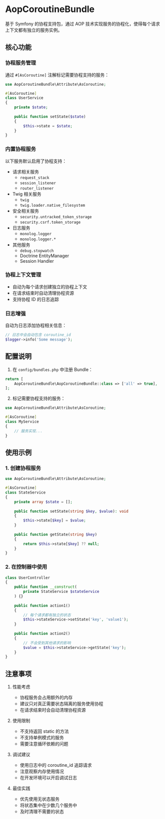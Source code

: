 # AopCoroutineBundle

基于 Symfony 的协程支持包，通过 AOP 技术实现服务的协程化，使得每个请求上下文都有独立的服务实例。

## 核心功能

### 协程服务管理

通过 `#[AsCoroutine]` 注解标记需要协程支持的服务：

```php
use AopCoroutineBundle\Attribute\AsCoroutine;

#[AsCoroutine]
class UserService
{
    private $state;
    
    public function setState($state)
    {
        $this->state = $state;
    }
}
```

### 内置协程服务

以下服务默认启用了协程支持：

- 请求相关服务
  - `request_stack`
  - `session_listener`
  - `router_listener`
- Twig 相关服务
  - `twig`
  - `twig.loader.native_filesystem`
- 安全相关服务
  - `security.untracked_token_storage`
  - `security.csrf.token_storage`
- 日志服务
  - `monolog.logger`
  - `monolog.logger.*`
- 其他服务
  - `debug.stopwatch`
  - Doctrine EntityManager
  - Session Handler

### 协程上下文管理

- 自动为每个请求创建独立的协程上下文
- 在请求结束时自动清理协程资源
- 支持协程 ID 的日志追踪

### 日志增强

自动为日志添加协程相关信息：

```php
// 日志中会自动包含 coroutine_id
$logger->info('Some message');
```

## 配置说明

1. 在 `config/bundles.php` 中注册 Bundle：

```php
return [
    AopCoroutineBundle\AopCoroutineBundle::class => ['all' => true],
];
```

2. 标记需要协程支持的服务：

```php
use AopCoroutineBundle\Attribute\AsCoroutine;

#[AsCoroutine]
class MyService
{
    // 服务实现...
}
```

## 使用示例

### 1. 创建协程服务

```php
use AopCoroutineBundle\Attribute\AsCoroutine;

#[AsCoroutine]
class StateService
{
    private array $state = [];
    
    public function setState(string $key, $value): void
    {
        $this->state[$key] = $value;
    }
    
    public function getState(string $key)
    {
        return $this->state[$key] ?? null;
    }
}
```

### 2. 在控制器中使用

```php
class UserController
{
    public function __construct(
        private StateService $stateService
    ) {}
    
    public function action1()
    {
        // 每个请求都有独立的状态
        $this->stateService->setState('key', 'value1');
    }
    
    public function action2()
    {
        // 不会受到其他请求的影响
        $value = $this->stateService->getState('key');
    }
}
```

## 注意事项

1. 性能考虑
   - 协程服务会占用额外的内存
   - 建议只对真正需要状态隔离的服务使用协程
   - 在请求结束时会自动清理协程资源

2. 使用限制
   - 不支持返回 static 的方法
   - 不支持单例模式的服务
   - 需要注意循环依赖的问题

3. 调试建议
   - 使用日志中的 coroutine_id 追踪请求
   - 注意观察内存使用情况
   - 在开发环境可以开启调试日志

4. 最佳实践
   - 优先使用无状态服务
   - 将状态集中在少数几个服务中
   - 及时清理不需要的状态
